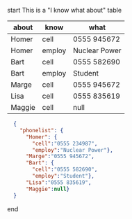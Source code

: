 
  start
This is a "I know what about" table

| about  | know   | what          |
| ------ | ------ | ------------- |
| Homer  | cell   | 0555 945672   |
| Homer  | employ | Nuclear Power |
| Bart   | cell   | 0555 582690   |
| Bart   | employ | Student       | 
| Marge  | cell   | 0555 945672   | 
| Lisa   | cell   | 0555 835619   | 
| Maggie | cell   | null          |


``` json  
  {
    "phonelist": {
      "Homer": {
        "cell":"0555 234987",
        "employ":"Nuclear Power"},
      "Marge":"0555 945672",
      "Bart": {
        "cell":"0555 582690",
        "employ":"Student"},
      "Lisa":"0555 835619",
      "Maggie":null}
  }
```

  end
